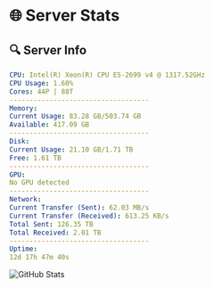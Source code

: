 # 🌐 Server Stats
## 🔍 Server Info
```yaml
CPU: Intel(R) Xeon(R) CPU E5-2699 v4 @ 1317.52GHz
CPU Usage: 1.60%
Cores: 44P | 88T
-----------------------------------
Memory:
Current Usage: 83.28 GB/503.74 GB
Available: 417.09 GB
-----------------------------------
Disk:
Current Usage: 21.10 GB/1.71 TB
Free: 1.61 TB
-----------------------------------
GPU:
No GPU detected
-----------------------------------
Network:
Current Transfer (Sent): 62.03 MB/s
Current Transfer (Received): 613.25 KB/s
Total Sent: 126.35 TB
Total Received: 2.01 TB
-----------------------------------
Uptime:
12d 17h 47m 40s
```
![GitHub Stats](https://img.shields.io/badge/Updated-2025-02-20_16:30:58-blue)
